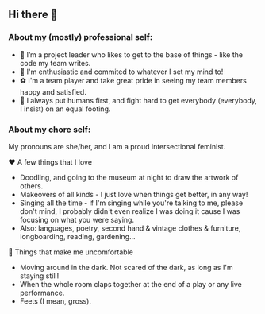 ## Hi there 👋

<!--
**rose-meriaux/rose-meriaux** is a ✨ _special_ ✨ repository because its `README.md` (this file) appears on your GitHub profile.

Here are some ideas to get you started:

- 🌱 I’m currently learning ...
- 👯 I’m looking to collaborate on ...
- 🤔 I’m looking for help with ...
- 💬 Ask me about ...
- 📫 How to reach me: ...
- 😄 Pronouns: ...
- ⚡ Fun fact: ...
-->

### About my (mostly) professional self:
- 🔬 I’m a project leader who likes to get to the base of things - like the code my team writes.
- 🎈 I'm enthusiastic and commited to whatever I set my mind to!
- ⚽️ I'm a team player and take great pride in seeing my team members happy and satisfied.
- 🎯 I always put humans first, and fight hard to get everybody (everybody, I insist) on an equal footing.


### About my chore self:
My pronouns are she/her, and I am a proud intersectional feminist.

❤️ A few things that I love
- Doodling, and going to the museum at night to draw the artwork of others.
- Makeovers of all kinds - I just love when things get better, in any way! 
- Singing all the time - if I'm singing while you're talking to me, please don't mind, I probably didn't even realize I was doing it cause I was focusing on what you were saying.
- Also: languages, poetry, second hand & vintage clothes & furniture, longboarding, reading, gardening...

🙈 Things that make me uncomfortable 
- Moving around in the dark. Not scared of the dark, as long as I'm staying still!
- When the whole room claps together at the end of a play or any live performance.
- Feets (I mean, gross).

